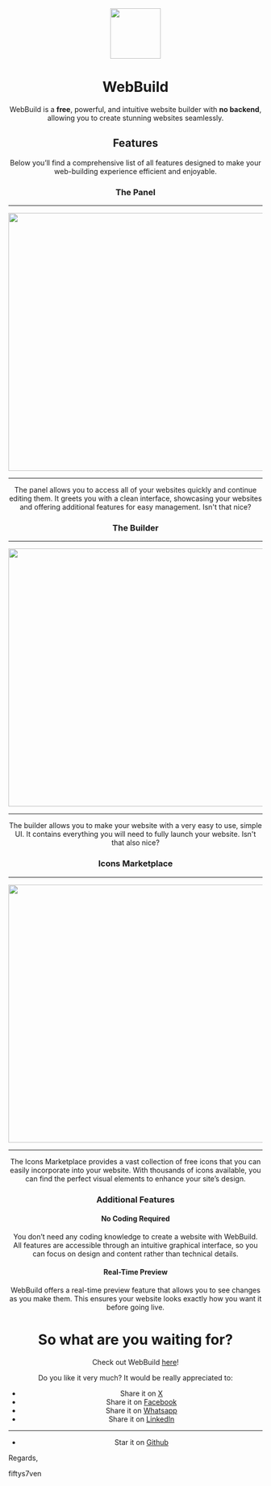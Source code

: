 <div align="center">
<img src="https://github.com/fiftys7vencode/webbuild/blob/main/builder/icons/webbuild.svg" width=100>
<br>

  # WebBuild
  WebBuild is a **free**, powerful, and intuitive website builder with **no backend**, allowing you to create stunning websites seamlessly.
  ## Features
  Below you’ll find a comprehensive list of all features designed to make your web-building experience efficient and enjoyable.
  
  ### The Panel

  <hr>
  <img src="https://github.com/fiftys7vencode/webbuild/blob/main/src2.png" width=512>
  <hr>

  The panel allows you to access all of your websites quickly and continue editing them. It greets you with a clean interface, showcasing your websites and offering additional features for easy management. Isn't that nice?

  ### The Builder

  <hr>
  <img src="https://github.com/fiftys7vencode/webbuild/blob/main/src1.png" width=512>
  <hr>
  
  The builder allows you to make your website with a very easy to use, simple UI. It contains everything you will need to fully launch your website. Isn't that also nice?

  ### Icons Marketplace

  <hr>
  <img src="https://github.com/fiftys7vencode/webbuild/blob/main/src4.png" width=512>
  <hr>

  The Icons Marketplace provides a vast collection of free icons that you can easily incorporate into your website. With thousands of icons available, you can find the perfect visual elements to enhance your site’s design.

  ### Additional Features

  #### No Coding Required
  You don’t need any coding knowledge to create a website with WebBuild. All features are accessible through an intuitive graphical interface, so you can focus on design and content rather than technical details.

  #### Real-Time Preview
  WebBuild offers a real-time preview feature that allows you to see changes as you make them. This ensures your website looks exactly how you want it before going live.

  # So what are you waiting for?
  Check out WebBuild [here](https://webbuild.js.org)!
  
  Do you like it very much? It would be really appreciated to:

  - Share it on [X](https://twitter.com/share?url=https://webbuild.js.org)
  - Share it on [Facebook](https://www.facebook.com/sharer/sharer.php?u=https://webbuild.js.org)
  - Share it on [Whatsapp](https://api.whatsapp.com/send?text=Check%20this%20out!%20https://webbuild.js.org)
  - Share it on [LinkedIn](https://www.linkedin.com/sharing/share-offsite/?url=https://webbuild.js.org)

  <hr>

  - Star it on [Github](https://github.com/fiftys7vencode/webbuild)
</div>

Regards,

fiftys7ven
